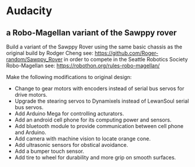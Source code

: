 # Audacity
## a Robo-Magellan variant of the Sawppy rover

Build a variant of the Sawppy Rover using the same basic chassis as the original build by Rodger Cheng see: https://github.com/Roger-random/Sawppy_Rover in order to compete in the Seattle Robotics Society Robo-Magellan see: https://robothon.org/rules-robo-magellan/

Make the following modifications to original design:
<ul>
<li>Change to gear motors with encoders instead of serial bus servos for drive motors.
<li>Upgrade the stearing servos to Dynamixels instead of LewanSoul serial bus servos.
<li>Add Arduino Mega for controlling acturators.
<li>Add an android cell phone for its computing power and sensors.
<li>Add bluetooth module to provide communication between cell phone and Arduino.
<li>Add camera with machine vision to locate orange cone.
<li>Add ultrasonic sensors for obstical avoidance.
<li>Add a bumper touch sensor.
<li>Add tire to wheel for durability and more grip on smooth surfaces.
</ul>

